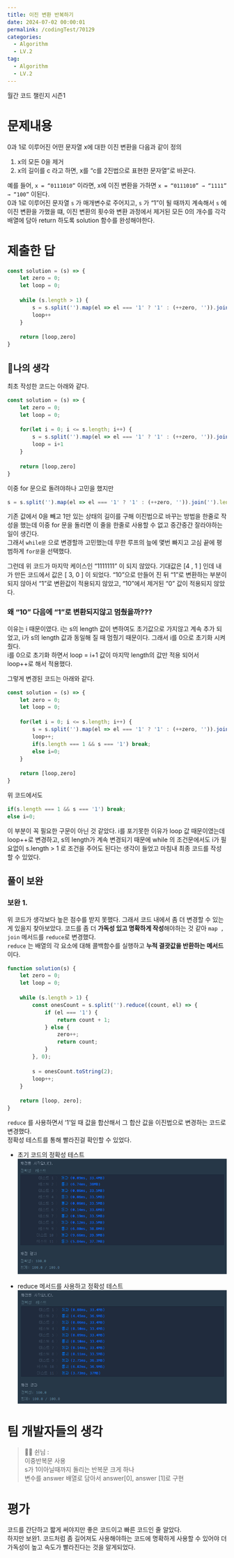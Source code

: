 ```yaml
---
title: 이진 변환 반복하기
date: 2024-07-02 00:00:01
permalink: /codingTest/70129
categories:
  - Algorithm
  - LV.2
tag:
  - Algorithm
  - LV.2
---
```


월간 코드 챌린지 시즌1

# 문제내용
0과 1로 이루어진 어떤 문자열 x에 대한 이진 변환을 다음과 같이 정의

1. x의 모든 0을 제거
2. x의 길이를 c 라고 하면, x를 “c를 2진법으로 표현한 문자열”로 바꾼다.

예를 들어, `x = “0111010”` 이라면, x에 이진 변환을 가하면 `x = “0111010” → “1111” → “100”` 이된다.<br/>
0과 1로 이루어진 문자열 `s` 가 매개변수로 주어지고, `s` 가 “1”이 될 때까지 계속해서 `s` 에 이진 변환을 가했을 떄, 
이진 변환의 횟수와 변환 과정에서 제거된 모든 0의 개수를 각각 배열에 담아 return 하도록 solution 함수를 완성해야한다.

# 제출한 답
```javascript
const solution = (s) => {
    let zero = 0;
    let loop = 0;

    while (s.length > 1) {
        s = s.split('').map(el => el === '1' ? '1' : (++zero, '')).join('').length.toString(2)
        loop++
    }

    return [loop,zero]
}
```

## 🚩나의 생각
최초 작성한 코드는 아래와 같다.<br/>

```javascript
const solution = (s) => {
    let zero = 0;
    let loop = 0;

    for(let i = 0; i <= s.length; i++) {
        s = s.split('').map(el => el === '1' ? '1' : (++zero, '')).join('').length.toString(2)
        loop = i+1
    }

    return [loop,zero]
}
```

이중 for 문으로 돌려야하나 고민을 했지만<br/>

```javascript
s = s.split('').map(el => el === '1' ? '1' : (++zero, '')).join('').length.toString(2)
```

기존 값에서 0을 빼고 1만 있는 상태의 길이를 구해 이진법으로 바꾸는 방법을 한줄로 작성을 했는데 이중 for 문을 돌리면 이 줄을 한줄로 사용할 수 없고 중간중간 잘라야하는 일이 생긴다.<br/>
그래서 `while문` 으로 변경할까 고민했는데 무한 루프의 늪에 몇번 빠지고 고심 끝에 평범하게 `for문`을 선택했다.

그런데 위 코드가 마지막 케이스인 “1111111” 이 되지 않았다. 기대값은 [4 , 1 ] 인데 내가 만든 코드에서 값은 [ 3, 0 ] 이 되었다. 
“10”으로 만들어 진 뒤 “1”로 변환하는 부분이 되지 않아서 “1”로 변환값이 적용되지 않았고, “10”에서 제거된 “0” 값이 적용되지 않았다.

### 왜 “10” 다음에 “1”로 변환되지않고 멈췄을까???
이유는 i 때문이였다. i는 s의 length 값이 변하여도 초기값으로 가지않고 계속 추가 되었고, i가 s의 length 값과 동일해 질 때 멈췄기 때문이다. 그래서 i를 0으로 초기화 시켜줬다.<br/>
i를 0으로 초기화 하면서 loop = i+1 값이 마지막 length의 값만 적용 되어서 loop++로 해서 적용했다.

그렇게 변경된 코드는 아래와 같다.<br/>

```javascript
const solution = (s) => {
    let zero = 0;
    let loop = 0;

    for(let i = 0; i <= s.length; i++) {
        s = s.split('').map(el => el === '1' ? '1' : (++zero, '')).join('').length.toString(2)
        loop++;
        if(s.length === 1 && s === '1') break;
        else i=0;
    }

    return [loop,zero]
}
```

위 코드에서도<br/>

```javascript
if(s.length === 1 && s === '1') break;
else i=0;
```

이 부분이 꼭 필요한 구문이 아닌 것 같았다. i를 포기못한 이유가 loop 값 때문이였는데 loop++로 변경하고, 
s의 length가 계속 변경되기 때문에 while 의 조건문에서도 i가 필요없이 s.length > 1 로 조건을 주어도 된다는 생각이 들었고 마침내 최종 코드를 작성할 수 있었다.

## 풀이 보완
### 보완 1.
위 코드가 생각보다 높은 점수를 받지 못했다. 그래서 코드 내에서 좀 더 변경할 수 있는게 있을지 찾아보았다. 
코드를 좀 더 **가독성 있고 명확하게 작성**해야하는 것 같아 `map , join` 메서드를 `reduce`로 변경했다.<br/>
`reduce` 는 배열의 각 요소에 대해 콜백함수를 실행하고 **누적 결괏값을 반환하는 메서드**이다.<br/>

```javascript
function solution(s) {
    let zero = 0;
    let loop = 0;

    while (s.length > 1) {
        const onesCount = s.split('').reduce((count, el) => {
            if (el === '1') {
                return count + 1;
            } else {
                zero++;
                return count;
            }
        }, 0);

        s = onesCount.toString(2);
        loop++;
    }

    return [loop, zero];
}
```

`reduce` 를 사용하면서 ‘1’일 때 값을 합산해서 그 합산 값을 이진법으로 변경하는 코드로 변경했다.<br/>
정확성 테스트를 통해 빨라진걸 확인할 수 있었다.

- 초기 코드의 정확성 테스트
  ![](/assets/images/codingtest/coding_test_5_1.png)

- reduce 메서드를 사용하고 정확성 테스트
  ![](/assets/images/codingtest/coding_test_5_2.png)



# 팀 개발자들의 생각

> 👩‍💻 쉰님 :<br/>
이중반복문 사용<br/>
s가 1이아닐때까지 돌리는 반복문 크게 하나<br/>
변수를 answer 배열로 담아서 answer[0], answer [1]로 구현

# 평가
코드를 간단하고 짧게 써야지만 좋은 코드이고 빠른 코드인 줄 알았다.<br/>
하지만 보완1. 코드처럼 좀 길어져도 사용해야하는 코드에 명확하게 사용할 수 있어야 더 가독성이 높고 속도가 빨라진다는 것을 알게되었다.